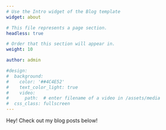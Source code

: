 ```yaml
---
# Use the Intro widget of the Blog template
widget: about

# This file represents a page section.
headless: true

# Order that this section will appear in.
weight: 10

author: admin

#design:
#  background:
#    color: '##4C4E52'
#    text_color_light: true
#    video:
#      path:  # enter filename of a video in /assets/media
#  css_class: fullscreen
---
```


Hey! Check out my blog posts below!

